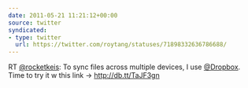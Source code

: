 ```yaml
---
date: 2011-05-21 11:21:12+00:00
source: twitter
syndicated:
- type: twitter
  url: https://twitter.com/roytang/statuses/71898332636786688/
---
```


RT [@rocketkeis](https://twitter.com/rocketkeis/): To sync files across multiple devices, I use [@Dropbox](https://twitter.com/Dropbox/). Time to try it w this link -&gt; http://db.tt/TaJF3gn